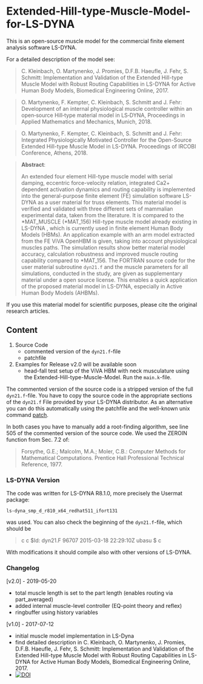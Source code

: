# Extended-Hill-type-Muscle-Model-for-LS-DYNA
This is an open-source muscle model for the commercial finite element analysis software LS-DYNA.

For a detailed description of the model see:

> C. Kleinbach, O. Martynenko, J. Promies, D.F.B. Haeufle, J. Fehr, S. Schmitt: Implementation and Validation of the Extended Hill-type Muscle Model with Robust Routing Capabilities in LS-DYNA for Active Human Body Models, Biomedical Engineering Online, 2017.

> O. Martynenko, F. Kempter, C. Kleinbach, S. Schmitt and J. Fehr: Development of an internal physiological muscle controller within an open‐source Hill‐type material model in LS‐DYNA, Proceedings in Applied Mathematics and Mechanics, Munich, 2018.

> O. Martynenko, F. Kempter, C. Kleinbach, S. Schmitt and J. Fehr: Integrated Physiologically Motivated Controller for the Open-Source Extended Hill-type Muscle Model in LS-DYNA. Proceedings of IRCOBI Conference, Athens, 2018.

> 
> **Abstract**:
> 
> An extended four element Hill-type muscle model with serial damping, eccentric force-velocity relation, integrated Ca2+ dependent activation dynamics and routing capability is implemented into the general-purpose finite element (FE) simulation software LS-DYNA as a user material for truss elements.
This material model is verified and validated with three different sets of mammalian experimental data, taken from the literature.
It is compared to the *MAT_MUSCLE (*MAT_156) Hill-type muscle model already existing in LS-DYNA , which is currently used in finite element Human Body Models (HBMs).
An application example with an arm model extracted from the FE ViVA OpenHBM is given, taking into account physiological muscles paths.
The simulation results show better material model accuracy, calculation robustness and improved muscle routing capability compared to *MAT_156.
The FORTRAN source code for the user material subroutine `dyn21.f` and the muscle parameters for all simulations, conducted in the study, are given as supplementary material under a open source license.
This enables a quick application of the proposed material model in LS-DYNA, especially in Active Human Body Models (AHBMs).

If you use this material model for scientific purposes, please cite the original research articles.

## Content

1. Source Code
	* commented version of the `dyn21.f`-file
	* patchfile
2. Examples for Release v2.0 will be available soon
	* head-fall test setup of the ViVA HBM with neck musculature using the Extended-Hill-type-Muscle-Model. Run the `main.k`-file.

The commented version of the source code is a stripped version of the full `dyn21.f`-file.
You have to copy the source code in the appropriate sections of the `dyn21.f` File provided by your LS-DYNA distributor.
As an alternative you can do this automatically using the patchfile and the well-known unix command [patch](https://linux.die.net/man/1/patch).

In both cases you have to manually add a root-finding algorithm, see line 505 of the commented version of the source code. We used the ZEROIN function from Sec. 7.2 of:

> Forsythe, G.E.; Malcolm, M.A.; Moler, C.B.: Computer Methods for Mathematical Computations. Prentice Hall Professional Technical Reference, 1977.

### LS-DYNA Version

The code was written for LS-DYNA R8.1.0, more precisely the Usermat package:

`ls-dyna_smp_d_r810_x64_redhat511_ifort131`

was used. You can also check the beginning of the `dyn21.f`-file, which should be

> c
c $Id: dyn21.F 96707 2015-03-18 22:29:10Z ubasu $
> c

With modifications it should compile also with other versions of LS-DYNA.

### Changelog 

[v2.0] - 2019-05-20
* total muscle length is set to the part length (enables routing via part_averaged)
* added internal muscle-level controller (EQ-point theory and reflex)
* ringbuffer using history variables

[v1.0] - 2017-07-12
* initial muscle model implementation in LS-Dyna 
* find detailed description in C. Kleinbach, O. Martynenko, J. Promies, D.F.B. Haeufle, J. Fehr, S. Schmitt: Implementation and Validation of the Extended Hill-type Muscle Model with Robust Routing Capabilities in LS-DYNA for Active Human Body Models, Biomedical Engineering Online, 2017.
* [![DOI](https://zenodo.org/badge/DOI/10.5281/zenodo.826209.svg)](https://doi.org/10.5281/zenodo.826209)
